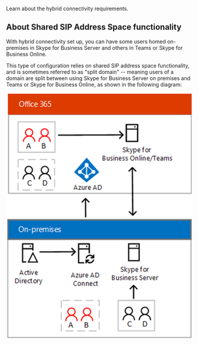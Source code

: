 Learn about the hybrid connectivity requirements.

## About Shared SIP Address Space functionality
With hybrid connectivity set up, you can have some users homed on-premises in Skype for Business Server and others in Teams or Skype for Business Online.

This type of configuration relies on shared SIP address space functionality, and is sometimes referred to as "split domain" -- meaning users of a domain are split between using Skype for Business Server on premises and Teams or Skype for Business Online, as shown in the following diagram:

![Split domain](../media/split-domain.png)